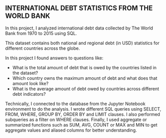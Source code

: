 ## INTERNATIONAL DEBT STATISTICS FROM THE WORLD BANK

In this project, I analyzed international debt data collected by The World Bank from 1970 to 2015 using SQL. 

This dataset contains both national and regional debt (in USD) statistics for different countries across the globe.

In this project I found answers to questions like:

- What is the total amount of debt that is owed by the countries listed in the dataset?
- Which country owns the maximum amount of debt and what does that amount look like?
- What is the average amount of debt owed by countries across different debt indicators?

Technically, I connected to the database from the Jupyter Notebook environment to do the analysis. I wrote different SQL queries using SELECT, FROM, WHERE, GROUP BY, ORDER BY and LIMIT clauses. I also performed subqueries as a filter on WHERE clauses. Finally, I used aggregate or summarized functions such as SUM, AVG, COUNT or MAX and MIN to get aggregate values and aliased columns for better understanding. 
